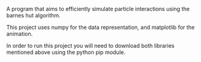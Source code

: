 A program that aims to efficiently simulate particle interactions using the barnes hut algorithm.

This project uses numpy for the data representation, and matplotlib for the animation.

In order to run this project you will need to download both libraries mentioned above using the python pip module.